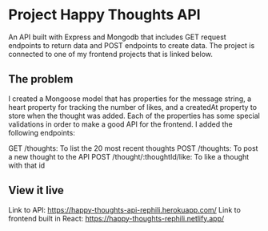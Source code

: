 # Project Happy Thoughts API

An API built with Express and Mongodb that includes GET request endpoints to return data and POST endpoints to create data. The project is connected to one of my frontend projects that is linked below.

## The problem

I created a Mongoose model that has properties for the message string, a heart property for tracking the number of likes, and a createdAt property to store when the thought was added. Each of the properties has some special validations in order to make a good API for the frontend. I added the following endpoints:

 GET /thoughts: To list the 20 most recent thoughts
 POST /thoughts: To post a new thought to the API
 POST /thought/:thoughtId/like: To like a thought with that id

## View it live

Link to API: https://happy-thoughts-api-rephili.herokuapp.com/
Link to frontend built in React: https://happy-thoughts-rephili.netlify.app/
